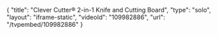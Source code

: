 {
    "title": "Clever Cutter&reg; 2-in-1 Knife and Cutting Board",
    "type": "solo",
    "layout": "iframe-static",
    "videoId": "109982886",
    "url": "\/tvpembed\/109982886"
}